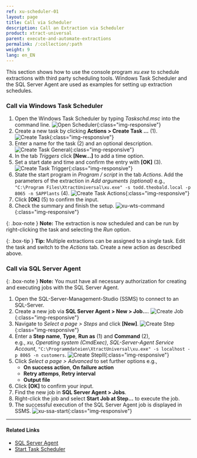 ```yaml
---
ref: xu-scheduler-01
layout: page
title: Call via Scheduler
description: Call an Extraction via Scheduler
product: xtract-universal
parent: execute-and-automate-extractions
permalink: /:collection/:path
weight: 9
lang: en_EN
---
```


This section shows how to use the console program *xu.exe* to schedule extractions with third party scheduling tools.
Windows Task Scheduler and the SQL Server Agent are used as examples for setting up extraction schedules.

### Call via Windows Task Scheduler

1. Open the Windows Task Scheduler by typing *Taskschd.msc* into the command line.
![Open Scheduler](/img/content/xu/execute-and-automate-extractions/open_scheduler.png){:class="img-responsive"}
2. Create a new task by clicking **Actions > Create Task ...** (1).
![Create Task](/img/content/xu/execute-and-automate-extractions/create_task.png){:class="img-responsive"}
3. Enter a name for the task (2) and an optional description.
![Create Task General](/img/content/xu/execute-and-automate-extractions/create_task_general.png){:class="img-responsive"}
4. In the tab *Triggers* click **[New...]** to add a time option.
5. Set a start date and time and confirm the entry with **[OK]** (3).
![Create Task Trigger](/img/content/xu/execute-and-automate-extractions/create_task_trigger.png){:class="img-responsive"}
6. State the start program in *Program / script* in the tab *Actions*. Add the parameters of the extraction in *Add arguments (optional)* e.g., `"C:\Program Files\XtractUniversal\xu.exe" -s todd.theobald.local -p 8065 -n SAPPlants` (4).
![Create Task Actions](/img/content/xu/execute-and-automate-extractions/create_task_actions.png){:class="img-responsive"}
7. Click **[OK]** (5) to confirm the input.
8. Check the summary and finish the setup.
![xu-wts-command](/img/content/xu/execute-and-automate-extractions/task_run.jpg){:class="img-responsive"}

{: .box-note }
**Note:** The extraction is now scheduled and can be run by right-clicking the task and selecting the *Run* option. 

{: .box-tip }
**Tip:** Multiple extractions can be assigned to a single task. Edit the task and switch to the *Actions* tab. Create a new action as described above.


### Call via SQL Server Agent

{: .box-note }
**Note:** You must have all necessary authorization for creating and executing jobs with the SQL Server Agent.   

1. Open the SQL-Server-Management-Studio (SSMS) to connect to an SQL-Server.
2. Create a new job via **SQL Server Agent > New > Job...**. 
![Create Job](/img/content/xu/execute-and-automate-extractions/create_job.png){:class="img-responsive"}
3. Navigate to *Select a page > Steps* and click **[New]**.
![Create Step](/img/content/xu/execute-and-automate-extractions/create_step.png){:class="img-responsive"}
4. Enter a **Step name**, **Type**, **Run as** (1) and **Command** (2), <br> e.g., *xu*, *Operating system (CmdExec)*, *SQL-Server-Agent Service Account*, `"C:\Programmdateien\XtractUniversal\xu.exe" -s localhost -p 8065 -n customers`.
![Create StepII](/img/content/xu/execute-and-automate-extractions/xu_sql_server_agent_job_step.png){:class="img-responsive"}
5. Click *Select a page > Advanced* to set further options e.g.,
	- **On success action**, **On failure action**
	- **Retry attemps**, **Retry interval**
	- **Output file**
6. Click **[OK]** to confirm your input.
7. Find the new job in **SQL Server Agent > Jobs**. 
8. Right-click the job and select **Start Job at Step...** to execute the job. 
9. The successful execution of the SQL Server Agent job is displayed in SSMS.
![xu-ssa-start](/img/content/xu/execute-and-automate-extractions/xu_sql_server_agent_job_start.png){:class="img-responsive"}

****
#### Related Links
- [SQL Server Agent](https://docs.microsoft.com/en-us/sql/ssms/agent/sql-server-agent?view=sql-server-ver15)
- [Start Task Scheduler](http://technet.microsoft.com/en-us/library/cc721931.aspx)